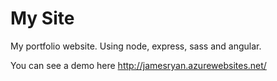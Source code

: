 # My Site
My portfolio website.  Using node, express, sass and angular.

You can see a demo here http://jamesryan.azurewebsites.net/
